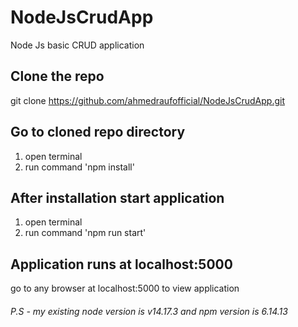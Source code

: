 # NodeJsCrudApp
Node Js basic CRUD application

## Clone the repo
git clone https://github.com/ahmedraufofficial/NodeJsCrudApp.git

## Go to cloned repo directory
1) open terminal
2) run command 'npm install'

## After installation start application
1) open terminal
2) run command 'npm run start'

## Application runs at localhost:5000
go to any browser at localhost:5000 to view application


###### P.S - my existing node version is v14.17.3 and npm version is 6.14.13
